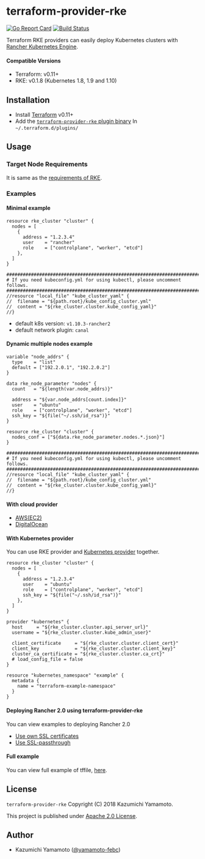 # terraform-provider-rke


[![Go Report Card](https://goreportcard.com/badge/github.com/yamamoto-febc/terraform-provider-rke)](https://goreportcard.com/report/github.com/yamamoto-febc/terraform-provider-rke)
[![Build Status](https://travis-ci.org/yamamoto-febc/terraform-provider-rke.svg?branch=master)](https://travis-ci.org/yamamoto-febc/terraform-provider-rke)

Terraform RKE providers can easily deploy Kubernetes clusters with [Rancher Kubernetes Engine](https://github.com/rancher/rke).  

#### Compatible Versions

- Terraform: v0.11+
- RKE: v0.1.8 (Kubernetes 1.8, 1.9 and 1.10)

## Installation

- Install [Terraform](https://www.terraform.io/downloads.html) v0.11+ 
- Add the [`terraform-provider-rke` plugin binary](https://github.com/yamamoto-febc/terraform-provider-rke/releases/latest) In `~/.terraform.d/plugins/` 

## Usage

### Target Node Requirements

It is same as the [requirements of RKE](https://github.com/rancher/rke/blob/master/README.md#requirements).  

### Examples

#### Minimal example

```hcl
resource rke_cluster "cluster" {
  nodes = [
    {
      address = "1.2.3.4"
      user    = "rancher"
      role    = ["controlplane", "worker", "etcd"]
    },
  ]
}

###############################################################################
# If you need kubeconfig.yml for using kubectl, please uncomment follows.
###############################################################################
//resource "local_file" "kube_cluster_yaml" {
//  filename = "${path.root}/kube_config_cluster.yml"
//  content = "${rke_cluster.cluster.kube_config_yaml}"
//}
```

* default k8s version: `v1.10.3-rancher2`
* default network plugin: `canal`

#### Dynamic multiple nodes example

```hcl
variable "node_addrs" {
  type    = "list"
  default = ["192.2.0.1", "192.2.0.2"]
}

data rke_node_parameter "nodes" {
  count   = "${length(var.node_addrs)}"

  address = "${var.node_addrs[count.index]}"
  user    = "ubuntu"
  role    = ["controlplane", "worker", "etcd"]
  ssh_key = "${file("~/.ssh/id_rsa")}"
}

resource rke_cluster "cluster" {
  nodes_conf = ["${data.rke_node_parameter.nodes.*.json}"]
}

###############################################################################
# If you need kubeconfig.yml for using kubectl, please uncomment follows.
###############################################################################
//resource "local_file" "kube_cluster_yaml" {
//  filename = "${path.root}/kube_config_cluster.yml"
//  content = "${rke_cluster.cluster.kube_config_yaml}"
//}
```

#### With cloud provider

- [AWS(EC2)](examples/aws_ec2)
- [DigitalOcean](examples/digitalocean)

#### With Kubernetes provider 

You can use RKE provider and [Kubernetes provider](https://www.terraform.io/docs/providers/kubernetes/index.html) together.

```hcl
resource rke_cluster "cluster" {
  nodes = [
    {
      address = "1.2.3.4"
      user    = "ubuntu"
      role    = ["controlplane", "worker", "etcd"]
      ssh_key = "${file("~/.ssh/id_rsa")}"
    },
  ]
}

provider "kubernetes" {
  host     = "${rke_cluster.cluster.api_server_url}"
  username = "${rke_cluster.cluster.kube_admin_user}"

  client_certificate     = "${rke_cluster.cluster.client_cert}"
  client_key             = "${rke_cluster.cluster.client_key}"
  cluster_ca_certificate = "${rke_cluster.cluster.ca_crt}"
  # load_config_file = false
}

resource "kubernetes_namespace" "example" {
  metadata {
    name = "terraform-example-namespace"
  }
}
```

#### Deploying Rancher 2.0 using terraform-provider-rke

You can view examples to deploying Rancher 2.0
 
 - [Use own SSL certificates](examples/rancher_server_minimal/example.tf)
 - [Use SSL-passthrough](examples/rancher_server_ssl_passthrough/example.tf)

#### Full example

You can view full example of tffile, [here](examples/full/example.tf).

## License

 `terraform-provider-rke` Copyright (C) 2018 Kazumichi Yamamoto.

  This project is published under [Apache 2.0 License](LICENSE.txt).
  
## Author

  * Kazumichi Yamamoto ([@yamamoto-febc](https://github.com/yamamoto-febc))
